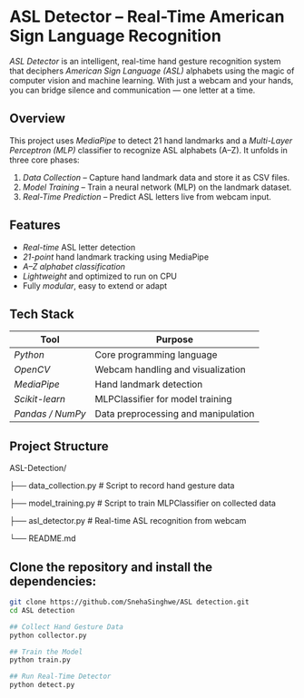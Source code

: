 # ASL Detector – Real-Time American Sign Language Recognition

*ASL Detector* is an intelligent, real-time hand gesture recognition system that deciphers *American Sign Language (ASL)* alphabets using the magic of computer vision and machine learning. With just a webcam and your hands, you can bridge silence and communication — one letter at a time.

## Overview

This project uses *MediaPipe* to detect 21 hand landmarks and a *Multi-Layer Perceptron (MLP)* classifier to recognize ASL alphabets (A–Z). It unfolds in three core phases:

1. *Data Collection* – Capture hand landmark data and store it as CSV files.
2. *Model Training* – Train a neural network (MLP) on the landmark dataset.
3. *Real-Time Prediction* – Predict ASL letters live from webcam input.

## Features

- *Real-time* ASL letter detection  
- *21-point* hand landmark tracking using MediaPipe  
- *A–Z alphabet classification*  
- *Lightweight* and optimized to run on CPU  
- Fully *modular*, easy to extend or adapt  

## Tech Stack
| Tool                            | Purpose                                                |                      
|------------------------ |-----------------------------------------  |
| *Python*                 | Core programming language              |
| *OpenCV*               | Webcam handling and visualization    |
| *MediaPipe*           | Hand landmark detection                    |
| *Scikit-learn*          | MLPClassifier for model training          |
| *Pandas / NumPy* | Data preprocessing and manipulation |

## Project Structure

ASL-Detection/

├── data_collection.py # Script to record hand gesture data

├── model_training.py # Script to train MLPClassifier on collected data

├── asl_detector.py # Real-time ASL recognition from webcam

└── README.md 

## Clone the repository and install the dependencies:

```bash
git clone https://github.com/SnehaSinghwe/ASL detection.git
cd ASL detection

## Collect Hand Gesture Data
python collector.py

## Train the Model
python train.py

## Run Real-Time Detector
python detect.py
